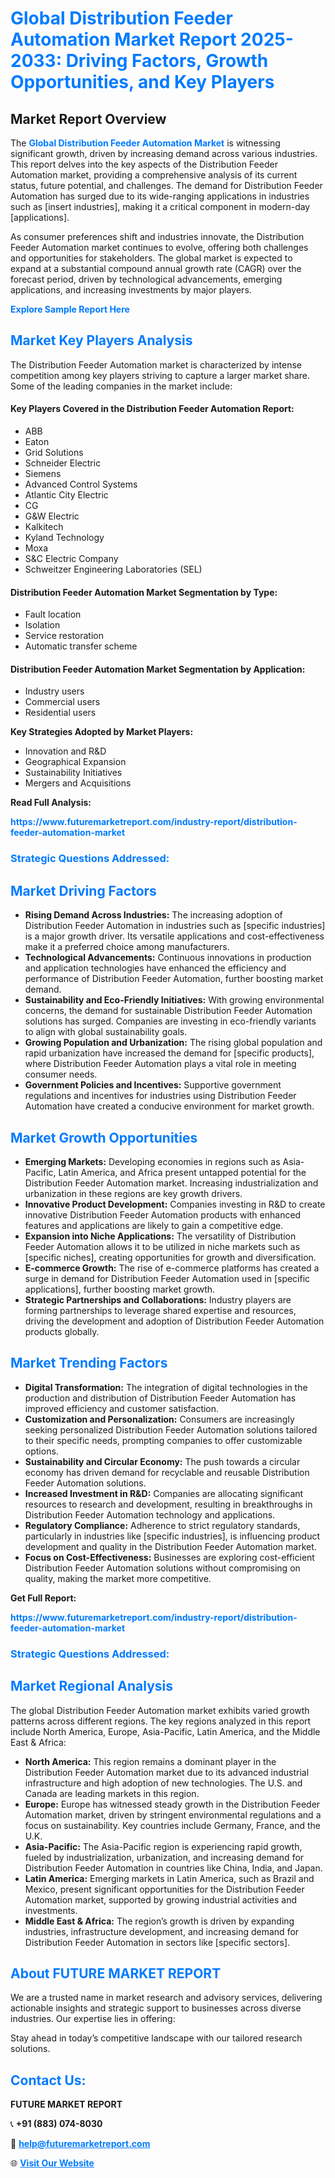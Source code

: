 <h1 style="color: #007BFF;">Global Distribution Feeder Automation Market Report 2025-2033: Driving Factors, Growth Opportunities, and Key Players</h1>

<section id="overview">
<h2>Market Report Overview</h2>
<p>The <a href="https://www.futuremarketreport.com/industry-report/distribution-feeder-automation-market" style="color: #007BFF; text-decoration: none;"><strong>Global Distribution Feeder Automation Market</strong></a> is witnessing significant growth, driven by increasing demand across various industries. This report delves into the key aspects of the Distribution Feeder Automation market, providing a comprehensive analysis of its current status, future potential, and challenges. The demand for Distribution Feeder Automation has surged due to its wide-ranging applications in industries such as [insert industries], making it a critical component in modern-day [applications].</p>
<p>As consumer preferences shift and industries innovate, the Distribution Feeder Automation market continues to evolve, offering both challenges and opportunities for stakeholders. The global market is expected to expand at a substantial compound annual growth rate (CAGR) over the forecast period, driven by technological advancements, emerging applications, and increasing investments by major players.</p>
</section>

<section id="overview">
<p><a href="https://www.futuremarketreport.com/request-sample/reportId=56806" style="color: #007BFF; text-decoration: none;"><strong>Explore Sample Report Here</strong></a></p>
</section>

<section id="key-players">
<h2 style="color: #007BFF;">Market Key Players Analysis</h2>
<p>The Distribution Feeder Automation market is characterized by intense competition among key players striving to capture a larger market share. Some of the leading companies in the market include:</p>
<h4>Key Players Covered in the Distribution Feeder Automation Report:</h4>
<ul><li>ABB</li><li>Eaton</li><li>Grid Solutions</li><li>Schneider Electric</li><li>Siemens</li><li>Advanced Control Systems</li><li>Atlantic City Electric</li><li>CG</li><li>G&amp;W Electric</li><li>Kalkitech</li><li>Kyland Technology</li><li>Moxa</li><li>S&amp;C Electric Company</li><li>Schweitzer Engineering Laboratories (SEL)</li></ul>
<h4>Distribution Feeder Automation Market Segmentation by Type:</h4>
<ul><li>Fault location</li><li>Isolation</li><li>Service restoration</li><li>Automatic transfer scheme</li></ul>

<h4>Distribution Feeder Automation Market Segmentation by Application:</h4>
<ul><li>Industry users</li><li>Commercial users</li><li>Residential users</li></ul>
<p><strong>Key Strategies Adopted by Market Players:</strong></p>
<ul>
<li>Innovation and R&D</li>
<li>Geographical Expansion</li>
<li>Sustainability Initiatives</li>
<li>Mergers and Acquisitions</li>
</ul>
</section>

<section>
<p><strong>Read Full Analysis: </strong></p><a href="https://www.futuremarketreport.com/industry-report/distribution-feeder-automation-market" style="color: #007BFF; text-decoration: none;"><strong>https://www.futuremarketreport.com/industry-report/distribution-feeder-automation-market</strong></a>
<h3 style="color: #007BFF;">Strategic Questions Addressed:</h3>
</section>

<section id="driving-factors">
<h2 style="color: #007BFF;">Market Driving Factors</h2>
<ul>
<li><strong>Rising Demand Across Industries:</strong> The increasing adoption of Distribution Feeder Automation in industries such as [specific industries] is a major growth driver. Its versatile applications and cost-effectiveness make it a preferred choice among manufacturers.</li>
<li><strong>Technological Advancements:</strong> Continuous innovations in production and application technologies have enhanced the efficiency and performance of Distribution Feeder Automation, further boosting market demand.</li>
<li><strong>Sustainability and Eco-Friendly Initiatives:</strong> With growing environmental concerns, the demand for sustainable Distribution Feeder Automation solutions has surged. Companies are investing in eco-friendly variants to align with global sustainability goals.</li>
<li><strong>Growing Population and Urbanization:</strong> The rising global population and rapid urbanization have increased the demand for [specific products], where Distribution Feeder Automation plays a vital role in meeting consumer needs.</li>
<li><strong>Government Policies and Incentives:</strong> Supportive government regulations and incentives for industries using Distribution Feeder Automation have created a conducive environment for market growth.</li>
</ul>
</section>

<section id="growth-opportunities">
<h2 style="color: #007BFF;">Market Growth Opportunities</h2>
<ul>
<li><strong>Emerging Markets:</strong> Developing economies in regions such as Asia-Pacific, Latin America, and Africa present untapped potential for the Distribution Feeder Automation market. Increasing industrialization and urbanization in these regions are key growth drivers.</li>
<li><strong>Innovative Product Development:</strong> Companies investing in R&D to create innovative Distribution Feeder Automation products with enhanced features and applications are likely to gain a competitive edge.</li>
<li><strong>Expansion into Niche Applications:</strong> The versatility of Distribution Feeder Automation allows it to be utilized in niche markets such as [specific niches], creating opportunities for growth and diversification.</li>
<li><strong>E-commerce Growth:</strong> The rise of e-commerce platforms has created a surge in demand for Distribution Feeder Automation used in [specific applications], further boosting market growth.</li>
<li><strong>Strategic Partnerships and Collaborations:</strong> Industry players are forming partnerships to leverage shared expertise and resources, driving the development and adoption of Distribution Feeder Automation products globally.</li>
</ul>
</section>

<section id="trending-factors">
<h2 style="color: #007BFF;">Market Trending Factors</h2>
<ul>
<li><strong>Digital Transformation:</strong> The integration of digital technologies in the production and distribution of Distribution Feeder Automation has improved efficiency and customer satisfaction.</li>
<li><strong>Customization and Personalization:</strong> Consumers are increasingly seeking personalized Distribution Feeder Automation solutions tailored to their specific needs, prompting companies to offer customizable options.</li>
<li><strong>Sustainability and Circular Economy:</strong> The push towards a circular economy has driven demand for recyclable and reusable Distribution Feeder Automation solutions.</li>
<li><strong>Increased Investment in R&D:</strong> Companies are allocating significant resources to research and development, resulting in breakthroughs in Distribution Feeder Automation technology and applications.</li>
<li><strong>Regulatory Compliance:</strong> Adherence to strict regulatory standards, particularly in industries like [specific industries], is influencing product development and quality in the Distribution Feeder Automation market.</li>
<li><strong>Focus on Cost-Effectiveness:</strong> Businesses are exploring cost-efficient Distribution Feeder Automation solutions without compromising on quality, making the market more competitive.</li>
</ul>
</section>

<section>
<p><strong>Get Full Report: </strong></p><a href="https://www.futuremarketreport.com/industry-report/distribution-feeder-automation-market" style="color: #007BFF; text-decoration: none;"><strong>https://www.futuremarketreport.com/industry-report/distribution-feeder-automation-market</strong></a>
<h3 style="color: #007BFF;">Strategic Questions Addressed:</h3>
</section>


<section id="regional-analysis">
<h2 style="color: #007BFF;">Market Regional Analysis</h2>
<p>The global Distribution Feeder Automation market exhibits varied growth patterns across different regions. The key regions analyzed in this report include North America, Europe, Asia-Pacific, Latin America, and the Middle East & Africa:</p>
<ul>
<li><strong>North America:</strong> This region remains a dominant player in the Distribution Feeder Automation market due to its advanced industrial infrastructure and high adoption of new technologies. The U.S. and Canada are leading markets in this region.</li>
<li><strong>Europe:</strong> Europe has witnessed steady growth in the Distribution Feeder Automation market, driven by stringent environmental regulations and a focus on sustainability. Key countries include Germany, France, and the U.K.</li>
<li><strong>Asia-Pacific:</strong> The Asia-Pacific region is experiencing rapid growth, fueled by industrialization, urbanization, and increasing demand for Distribution Feeder Automation in countries like China, India, and Japan.</li>
<li><strong>Latin America:</strong> Emerging markets in Latin America, such as Brazil and Mexico, present significant opportunities for the Distribution Feeder Automation market, supported by growing industrial activities and investments.</li>
<li><strong>Middle East & Africa:</strong> The region’s growth is driven by expanding industries, infrastructure development, and increasing demand for Distribution Feeder Automation in sectors like [specific sectors].</li>
</ul>
</section>

<footer>
<h2 style="color: #007BFF;">About FUTURE MARKET REPORT</h2>
<p>We are a trusted name in market research and advisory services, delivering actionable insights and strategic support to businesses across diverse industries. Our expertise lies in offering:</p>

<p>Stay ahead in today’s competitive landscape with our tailored research solutions.</p>

<h2 style="color: #007BFF;">Contact Us:</h2>
<p><strong>FUTURE MARKET REPORT</strong></p>
<p>📞 <strong>+91 (883) 074-8030</strong></p>
<p>📧 <strong><a href="mailto:help@futuremarketreport.com" style="color: #007BFF;">help@futuremarketreport.com</a></strong></p>
<p>🌐 <strong><a href="https://www.futuremarketreport.com/" style="color: #007BFF;">Visit Our Website</a></strong></p>
</footer>